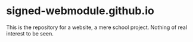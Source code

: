# signed-webmodule.github.io

This is the repository for a website, a mere school project. Nothing of real interest to be seen.
